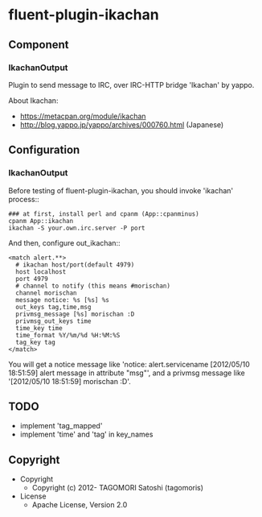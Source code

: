# fluent-plugin-ikachan

## Component

### IkachanOutput

Plugin to send message to IRC, over IRC-HTTP bridge 'Ikachan' by yappo.

About Ikachan:
 * https://metacpan.org/module/ikachan
 * http://blog.yappo.jp/yappo/archives/000760.html (Japanese)

## Configuration

### IkachanOutput

Before testing of fluent-plugin-ikachan, you should invoke 'ikachan' process::

    ### at first, install perl and cpanm (App::cpanminus)
    cpanm App::ikachan
    ikachan -S your.own.irc.server -P port

And then, configure out_ikachan::

    <match alert.**>
      # ikachan host/port(default 4979)
      host localhost
      port 4979
      # channel to notify (this means #morischan)
      channel morischan
      message notice: %s [%s] %s
      out_keys tag,time,msg
      privmsg_message [%s] morischan :D
      privmsg_out_keys time
      time_key time
      time_format %Y/%m/%d %H:%M:%S
      tag_key tag
    </match>
    
You will get a notice message like 'notice: alert.servicename [2012/05/10 18:51:59] alert message in attribute "msg"', and a privmsg message like '[2012/05/10 18:51:59] morischan :D'.

## TODO

* implement 'tag_mapped'
* implement 'time' and 'tag' in key_names

## Copyright

* Copyright
  * Copyright (c) 2012- TAGOMORI Satoshi (tagomoris)
* License
  * Apache License, Version 2.0
